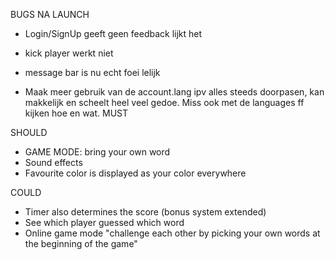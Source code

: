 BUGS NA LAUNCH
- Login/SignUp geeft geen feedback lijkt het
- kick player werkt niet
- message bar is nu echt foei lelijk

- Maak meer gebruik van de account.lang ipv alles steeds doorpasen, kan makkelijk en scheelt heel veel gedoe. Miss ook met de languages ff kijken hoe en wat. 
MUST

SHOULD
- GAME MODE: bring your own word
- Sound effects
- Favourite color is displayed as your color everywhere

COULD
- Timer also determines the score (bonus system extended)
- See which player guessed which word
- Online game mode "challenge each other by picking your own words at the beginning of the game"
